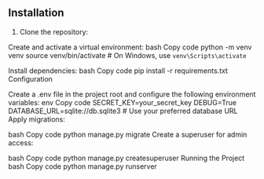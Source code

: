 
## Installation

1. Clone the repository:

   

Create and activate a virtual environment:
bash
Copy code
python -m venv venv
source venv/bin/activate  # On Windows, use `venv\Scripts\activate`

Install dependencies:
bash
Copy code
pip install -r requirements.txt
Configuration

Create a .env file in the project root and configure the following environment variables:
env
Copy code
SECRET_KEY=your_secret_key
DEBUG=True
DATABASE_URL=sqlite://db.sqlite3  # Use your preferred database URL
Apply migrations:

bash
Copy code
python manage.py migrate
Create a superuser for admin access:

bash
Copy code
python manage.py createsuperuser
Running the Project
bash
Copy code
python manage.py runserver


